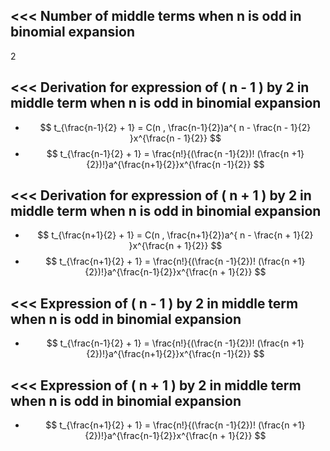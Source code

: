 <<<
 Number of middle terms when n is odd in binomial expansion
---


2

>>> 
<<<
 Derivation for expression of ( n - 1 ) by 2 in middle term when n is odd in binomial expansion
---


- $$ t_{\frac{n-1}{2} + 1} = C(n , \frac{n-1}{2})a^{ n - \frac{n - 1}{2} }x^{\frac{n - 1}{2}} $$ 
- $$ t_{\frac{n-1}{2} + 1} = \frac{n!}{(\frac{n -1}{2})! (\frac{n +1}{2})!}a^{\frac{n+1}{2}}x^{\frac{n -1}{2}} $$ 

>>> 
<<<
 Derivation for expression of ( n + 1 ) by 2 in middle term when n is odd in binomial expansion
---

- $$ t_{\frac{n+1}{2} + 1} = C(n , \frac{n+1}{2})a^{ n - \frac{n + 1}{2} }x^{\frac{n + 1}{2}} $$ 
- $$ t_{\frac{n+1}{2} + 1} = \frac{n!}{(\frac{n -1}{2})! (\frac{n +1}{2})!}a^{\frac{n-1}{2}}x^{\frac{n + 1}{2}} $$ 



>>> 
<<<
 Expression of ( n - 1 ) by 2 in middle term when n is odd in binomial expansion
---

- $$ t_{\frac{n-1}{2} + 1} = \frac{n!}{(\frac{n -1}{2})! (\frac{n +1}{2})!}a^{\frac{n+1}{2}}x^{\frac{n -1}{2}} $$ 


>>> 
<<<
 Expression of ( n + 1 ) by 2 in middle term when n is odd in binomial expansion
---



- $$ t_{\frac{n+1}{2} + 1} = \frac{n!}{(\frac{n -1}{2})! (\frac{n +1}{2})!}a^{\frac{n-1}{2}}x^{\frac{n + 1}{2}} $$ 
>>> 
